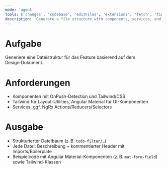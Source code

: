 ```yaml
---
mode: 'agent'
tools: ['changes', 'codebase', 'editFiles', 'extensions', 'fetch', 'findTestFiles', 'githubRepo', 'new', 'openSimpleBrowser', 'problems', 'runCommands', 'runNotebooks', 'runTasks', 'search', 'searchResults', 'terminalLastCommand', 'terminalSelection', 'testFailure', 'usages', 'vscodeAPI']
description: 'Generate a file structure with components, services, and NgRx implementation based on the feature design document'
---
```


# Aufgabe
Generiere eine Dateistruktur für das Feature basierend auf dem Design‑Dokument.

# Anforderungen
- Komponenten mit OnPush-Detection und Tailwind/CSS  
- Tailwind für Layout-Utilities, Angular Material für UI-Komponenten  
- Services, ggf. NgRx Actions/Reducers/Selectors

# Ausgabe
- Strukturierter Dateibaum (z. B. `todo-filter/…`)  
- Jede Datei: Beschreibung + kommentierter Header mit Imports/Boilerplate  
- Beispielcode mit Angular Material-Komponenten (z. B. `mat-form-field`) sowie Tailwind-Klassen
